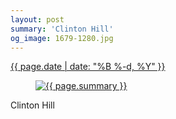 ```yaml
---
layout: post
summary: 'Clinton Hill'
og_image: 1679-1280.jpg
---
```


<p>
 <time>
  <a href="/1679">
   {{ page.date | date: "%B %-d, %Y" }}
  </a>
 </time>
 <a href="/1679">
  <figure data-taken="9/29/2022">
   <img alt="{{ page.summary }}" sizes="(min-width: 700px) 50vw, calc(100vw - 2rem)" src="{{ site.assets_url }}/1679-640.jpg" srcset="{{ site.assets_url }}/1679-320.jpg 320w, {{ site.assets_url }}/1679-640.jpg 640w, {{ site.assets_url }}/1679-960.jpg 960w, {{ site.assets_url }}/1679-1280.jpg 1280w"/>
  </figure>
 </a>
 <span>
  Clinton Hill
 </span>
</p>
